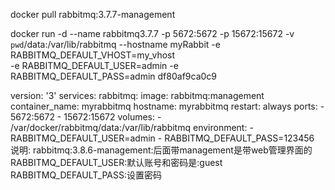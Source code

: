 
docker pull rabbitmq:3.7.7-management

docker run -d --name rabbitmq3.7.7 
-p 5672:5672 
-p 15672:15672 
-v `pwd`/data:/var/lib/rabbitmq 
--hostname myRabbit 
-e RABBITMQ_DEFAULT_VHOST=my_vhost  
-e RABBITMQ_DEFAULT_USER=admin 
-e RABBITMQ_DEFAULT_PASS=admin df80af9ca0c9






version: '3'
services:
  rabbitmq:
    image: rabbitmq:management
    container_name: myrabbitmq
    hostname: myrabbitmq
    restart: always
    ports:
      - 5672:5672
      - 15672:15672
    volumes:
      - /var/docker/rabbitmq/data:/var/lib/rabbitmq
    environment:
      - RABBITMQ_DEFAULT_USER=admin
      - RABBITMQ_DEFAULT_PASS=123456
说明:
rabbitmq:3.8.6-management:后面带management是带web管理界面的
RABBITMQ_DEFAULT_USER:默认账号和密码是:guest
RABBITMQ_DEFAULT_PASS:设置密码



